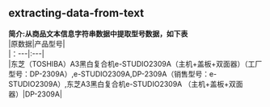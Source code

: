 ## extracting-data-from-text
**简介:从商品文本信息字符串数据中提取型号数据，如下表**<br>
|原数据|产品型号|<br>
|：---|:---|<br>
|东芝（TOSHIBA）A3黑白复合机e-STUDIO2309A（主机+盖板+双面器）（工厂型号：DP-2309A）,e-STUDIO2309A,DP-2309A（销售型号：e-STUDIO2309A）,东芝A3黑白复合机e-STUDIO2309A （主机+盖板+双面器）|DP-2309A|
                                                




